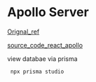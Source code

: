 # Apollo Server

[Orignal_ref](https://www.howtographql.com/graphql-js/0-introduction/)

[source_code_react_apollo](https://github.com/howtographql/react-apollo)

view databae via prisma

```shell
 npx prisma studio
 ```
